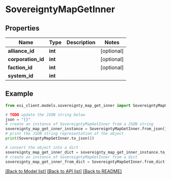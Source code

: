 # SovereigntyMapGetInner


## Properties

Name | Type | Description | Notes
------------ | ------------- | ------------- | -------------
**alliance_id** | **int** |  | [optional] 
**corporation_id** | **int** |  | [optional] 
**faction_id** | **int** |  | [optional] 
**system_id** | **int** |  | 

## Example

```python
from esi_client.models.sovereignty_map_get_inner import SovereigntyMapGetInner

# TODO update the JSON string below
json = "{}"
# create an instance of SovereigntyMapGetInner from a JSON string
sovereignty_map_get_inner_instance = SovereigntyMapGetInner.from_json(json)
# print the JSON string representation of the object
print(SovereigntyMapGetInner.to_json())

# convert the object into a dict
sovereignty_map_get_inner_dict = sovereignty_map_get_inner_instance.to_dict()
# create an instance of SovereigntyMapGetInner from a dict
sovereignty_map_get_inner_from_dict = SovereigntyMapGetInner.from_dict(sovereignty_map_get_inner_dict)
```
[[Back to Model list]](../README.md#documentation-for-models) [[Back to API list]](../README.md#documentation-for-api-endpoints) [[Back to README]](../README.md)


